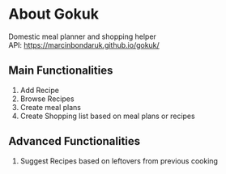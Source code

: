 # About Gokuk
Domestic meal planner and shopping helper  
API: https://marcinbondaruk.github.io/gokuk/

## Main Functionalities
1. Add Recipe
2. Browse Recipes
3. Create meal plans
4. Create Shopping list based on meal plans or recipes

## Advanced Functionalities
1. Suggest Recipes based on leftovers from previous cooking

